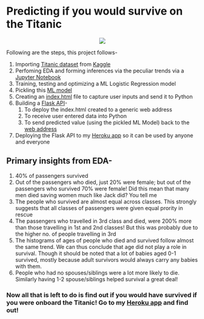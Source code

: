 # Predicting if you would survive on the Titanic

<p align="center">
  <img src="https://user-images.githubusercontent.com/65482013/115981795-1f22c200-a5b4-11eb-9193-6243812e53ba.jpg" />
</p>

Following are the steps, this project follows-

1. Importing [Titanic dataset](https://www.kaggle.com/c/titanic) from [Kaggle](https://www.kaggle.com/)
2. Perfoming EDA and forming inferences via the peculiar trends via a [Jupyter Notebook](https://github.com/pranavtumkur/Predicting-if-you-would-survive-on-the-Titanic/blob/main/EDA%20and%20ML%20model%20of%20Titanic%20survival.ipynb)
3. Training, testing and optimizing a ML Logistic Regression model
4. Pickling this [ML model](https://github.com/pranavtumkur/Predicting-if-you-would-survive-on-the-Titanic/blob/main/model.pkl)
5. Creating an [index.html](https://github.com/pranavtumkur/Predicting-if-you-would-survive-on-the-Titanic/blob/main/templates/index.html) file to capture user inputs and send it to Python
6. Building a [Flask API](https://github.com/pranavtumkur/Predicting-if-you-would-survive-on-the-Titanic/blob/main/app.py)-
    1. To deploy the index.html created to a generic web address
    2. To receive user entered data into Python
    3. To send predicted value (using the pickled ML Model) back to the [web address](http://127.0.0.1:5000/)
7. Deploying the Flask API to my [Heroku app](https://predicting-survival-on-titanic.herokuapp.com/) so it can be used by anyone and everyone 


## Primary insights from EDA-

1. 40% of passengers survived
2. Out of the passengers who died, just 20% were female; but out of the passengers who survived 70% were female! Did this mean that many men died saving women much like Jack did? You tell me
3. The people who survived are almost equal across classes. This strongly suggests that all classes of passengers were given equal prority in rescue
4. The passengers who travelled in 3rd class and died, were 200% more than those travelling in 1st and 2nd classes! But this was probably due to the higher no. of people travelling in 3rd
5. The histograms of ages of people who died and survived follow almost the same trend. We can thus conclude that age did not play a role in survival. Though it should be noted that a lot of babies aged 0-1 survived, mostly because adult survivors would always carry any babies with them.
6. People who had no spouses/siblings were a lot more likely to die. Similarly having 1-2 spouse/siblings helped survival a great deal!

### Now all that is left to do is find out if you would have survived if you were onboard the Titanic! Go to my [Heroku app](https://predicting-survival-on-titanic.herokuapp.com/) and find out!

